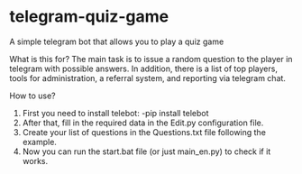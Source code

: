 # telegram-quiz-game
A simple telegram bot that allows you to play a quiz game


What is this for?
The main task is to issue a random question to the player in telegram with possible answers. In addition, there is a list of top players, tools for administration, a referral system, and reporting via telegram chat.


How to use?
1. First you need to install telebot:
-pip install telebot
2. After that, fill in the required data in the Edit.py configuration file.
3. Create your list of questions in the Questions.txt file following the example.
4. Now you can run the start.bat file (or just main_en.py) to check if it works.
